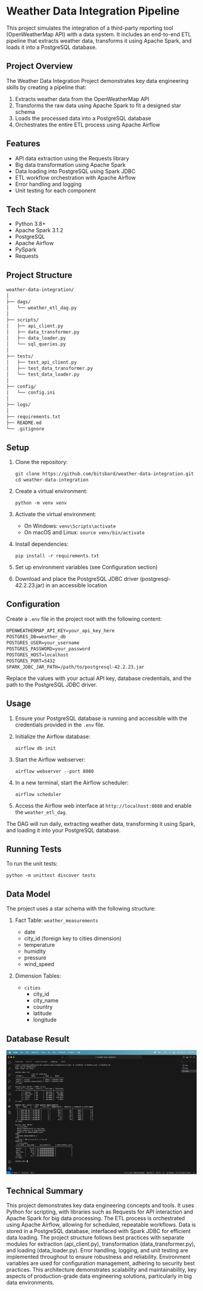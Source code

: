 # Weather Data Integration Pipeline

This project simulates the integration of a third-party reporting tool (OpenWeatherMap API) with a data system. It includes an end-to-end ETL pipeline that extracts weather data, transforms it using Apache Spark, and loads it into a PostgreSQL database.

## Project Overview

The Weather Data Integration Project demonstrates key data engineering skills by creating a pipeline that:

1. Extracts weather data from the OpenWeatherMap API
2. Transforms the raw data using Apache Spark to fit a designed star schema
3. Loads the processed data into a PostgreSQL database
4. Orchestrates the entire ETL process using Apache Airflow

## Features

- API data extraction using the Requests library
- Big data transformation using Apache Spark
- Data loading into PostgreSQL using Spark JDBC
- ETL workflow orchestration with Apache Airflow
- Error handling and logging
- Unit testing for each component

## Tech Stack

- Python 3.8+
- Apache Spark 3.1.2
- PostgreSQL
- Apache Airflow
- PySpark
- Requests

## Project Structure

```
weather-data-integration/
│
├── dags/
│   └── weather_etl_dag.py
│
├── scripts/
│   ├── api_client.py
│   ├── data_transformer.py
│   ├── data_loader.py
│   └── sql_queries.py
│
├── tests/
│   ├── test_api_client.py
│   ├── test_data_transformer.py
│   └── test_data_loader.py
│
├── config/
│   └── config.ini
│
├── logs/
│
├── requirements.txt
├── README.md
└── .gitignore
```

## Setup

1. Clone the repository:
   ```
   git clone https://github.com/bitsbard/weather-data-integration.git
   cd weather-data-integration
   ```

2. Create a virtual environment:
   ```
   python -m venv venv
   ```

3. Activate the virtual environment:
   - On Windows: `venv\Scripts\activate`
   - On macOS and Linux: `source venv/bin/activate`

4. Install dependencies:
   ```
   pip install -r requirements.txt
   ```

5. Set up environment variables (see Configuration section)

6. Download and place the PostgreSQL JDBC driver (postgresql-42.2.23.jar) in an accessible location

## Configuration

Create a `.env` file in the project root with the following content:

```
OPENWEATHERMAP_API_KEY=your_api_key_here
POSTGRES_DB=weather_db
POSTGRES_USER=your_username
POSTGRES_PASSWORD=your_password
POSTGRES_HOST=localhost
POSTGRES_PORT=5432
SPARK_JDBC_JAR_PATH=/path/to/postgresql-42.2.23.jar
```

Replace the values with your actual API key, database credentials, and the path to the PostgreSQL JDBC driver.

## Usage

1. Ensure your PostgreSQL database is running and accessible with the credentials provided in the `.env` file.

2. Initialize the Airflow database:
   ```
   airflow db init
   ```

3. Start the Airflow webserver:
   ```
   airflow webserver --port 8080
   ```

4. In a new terminal, start the Airflow scheduler:
   ```
   airflow scheduler
   ```

5. Access the Airflow web interface at `http://localhost:8080` and enable the `weather_etl_dag`.

The DAG will run daily, extracting weather data, transforming it using Spark, and loading it into your PostgreSQL database.

## Running Tests

To run the unit tests:

```
python -m unittest discover tests
```

## Data Model

The project uses a star schema with the following structure:

1. Fact Table: `weather_measurements`
   - date
   - city_id (foreign key to cities dimension)
   - temperature
   - humidity
   - pressure
   - wind_speed

2. Dimension Tables:
   - `cities`
     - city_id
     - city_name
     - country
     - latitude
     - longitude

## Database Result

![Database Diagram](0.png)

## Technical Summary

This project demonstrates key data engineering concepts and tools. It uses Python for scripting, with libraries such as Requests for API interaction and Apache Spark for big data processing. The ETL process is orchestrated using Apache Airflow, allowing for scheduled, repeatable workflows. Data is stored in a PostgreSQL database, interfaced with Spark JDBC for efficient data loading. The project structure follows best practices with separate modules for extraction (api_client.py), transformation (data_transformer.py), and loading (data_loader.py). Error handling, logging, and unit testing are implemented throughout to ensure robustness and reliability. Environment variables are used for configuration management, adhering to security best practices. This architecture demonstrates scalability and maintainability, key aspects of production-grade data engineering solutions, particularly in big data environments.

